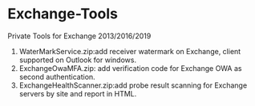 # Exchange-Tools
Private Tools for Exchange 2013/2016/2019
1. WaterMarkService.zip:add receiver watermark on Exchange, client supported on Outlook for windows.
2. ExchangeOwaMFA.zip: add verification code for Exchange OWA as second authentication.
3. ExchangeHealthScanner.zip:add probe result scanning for Exchange servers by site and report in HTML.
